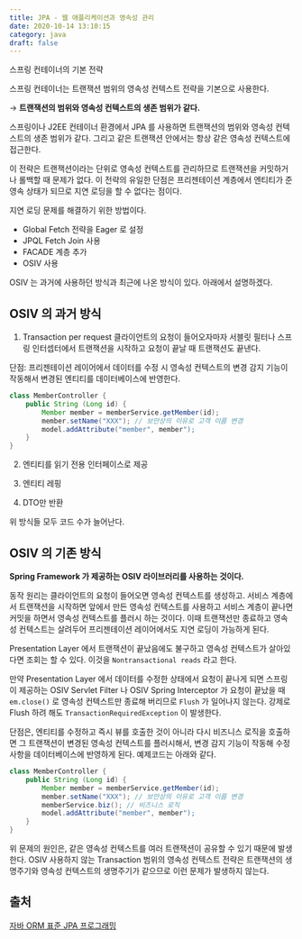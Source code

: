 ```yaml
---
title: JPA - 웹 애플리케이션과 영속성 관리
date: 2020-10-14 13:10:15
category: java
draft: false
---
```


스프링 컨테이너의 기본 전략

스프링 컨테이너는 트랜잭션 범위의 영속성 컨텍스트 전략을 기본으로 사용한다.

→ **트랜잭션의 범위와 영속성 컨텍스트의 생존 범위가 같다.**

스프링이나 J2EE 컨테이너 환경에서 JPA 를 사용하면 트랜잭션의 범위와 영속성 컨텍스트의 생존 범위가 같다. 그리고 같은 트랜잭션 안에서는 항상 같은 영속성 컨텍스트에 접근한다.

이 전략은 트랜잭션이라는 단위로 영속성 컨텍스트를 관리하므로 트랜잭션을 커밋하거나 롤백할 때 문제가 없다. 이 전략의 유일한 단점은 프리젠테이션 계층에서 엔티티가 준영속 상태가 되므로 지연 로딩을 할 수 없다는 점이다.

지연 로딩 문제를 해결하기 위한 방법이다.

- Global Fetch 전략을 Eager 로 설정
- JPQL Fetch Join 사용
- FACADE 계층 추가
- OSIV 사용

OSIV 는 과거에 사용하던 방식과 최근에 나온 방식이 있다. 아래에서 설명하겠다.

## OSIV 의 과거 방식

1. Transaction per request
   클라이언트의 요청이 들어오자마자 서블릿 필터나 스프링 인터셉터에서 트랜잭션을 시작하고 요청이 끝날 때 트랜잭션도 끝낸다.

단점: 프리젠테이션 레이어에서 데이터를 수정 시 영속성 컨텍스트의 변경 감지 기능이 작동해서 변경된 엔티티를 데이터베이스에 반영한다.

```java
class MemberController {
	public String (Long id) {
		Member member = memberService.getMember(id);
		member.setName("XXX"); // 보안상의 이유로 고객 이름 변경
		model.addAttribute("member", member");
	}
}
```

2. 엔티티를 읽기 전용 인터페이스로 제공

3. 엔티티 레핑

4. DTO만 반환

위 방식들 모두 코드 수가 늘어난다.

## OSIV 의 기존 방식

**Spring Framework 가 제공하는 OSIV 라이브러리를 사용하는 것이다.**

동작 원리는 클라이언트의 요청이 들어오면 영속성 컨텍스트를 생성하고. 서비스 계층에서 트랜잭션을 시작하면 앞에서 만든 영속성 컨텍스트를 사용하고 서비스 계층이 끝나면 커밋을 하면서 영속성 컨텍스트를 플러시 하는 것이다. 이때 트랜잭션만 종료하고 영속성 컨텍스트는 살려두어 프리젠테이션 레이어에서도 지연 로딩이 가능하게 된다.

Presentation Layer 에서 트랜잭션이 끝났음에도 불구하고 영속성 컨텍스트가 살아있다면 조회는 할 수 있다. 이것을 `Nontransactional reads` 라고 한다.

만약 Presentation Layer 에서 데이터를 수정한 상태에서 요청이 끝나게 되면 스프링이 제공하는 OSIV Servlet Filter 나 OSIV Spring Interceptor 가 요청이 끝났을 때 `em.close()` 로 영속성 컨텍스트만 종료해 버리므로 `Flush` 가 일어나지 않는다. 강제로 Flush 하려 해도 `TransactionRequiredException` 이 발생한다.

단점은, 엔티티를 수정하고 즉시 뷰를 호출한 것이 아니라 다시 비즈니스 로직을 호출하면 그 트랜잭션이 변경된 영속성 컨텍스트를 플러시해서, 변경 감지 기능이 작동해 수정사항을 데이터베이스에 반영하게 된다. 예제코드는 아래와 같다.

```java
class MemberController {
	public String (Long id) {
		Member member = memberService.getMember(id);
		member.setName("XXX"); // 보안상의 이유로 고객 이름 변경
		memberService.biz(); // 비즈니스 로직
		model.addAttribute("member", member");
	}
}
```

위 문제의 원인은, 같은 영속성 컨텍스트를 여러 트랜잭션이 공유할 수 있기 때문에 발생한다. OSIV 사용하지 않는 Transaction 범위의 영속성 컨텍스트 전략은 트랜잭션의 생명주기와 영속성 컨텍스트의 생명주기가 같으므로 이런 문제가 발생하지 않는다.

## 출처

[자바 ORM 표준 JPA 프로그래밍](https://www.aladin.co.kr/shop/wproduct.aspx?itemid=62681446)
